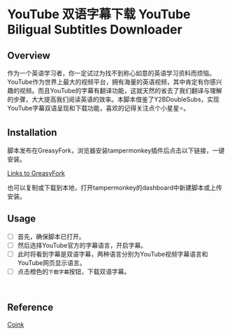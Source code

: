 # YouTube 双语字幕下载  YouTube Biligual Subtitles Downloader

## Overview

作为一个英语学习者，你一定试过为找不到称心如意的英语学习资料而烦恼。YouTube作为世界上最大的视频平台，拥有海量的英语视频，其中肯定有你感兴趣的视频。而且YouTube的字幕有翻译功能，这就天然的省去了我们翻译与理解的步骤，大大提高我们阅读英语的效率。本脚本借鉴了Y2BDoubleSubs，实现YouTube字幕双语呈现和下载功能，喜欢的记得关注点个小星星⭐。

## Installation

脚本发布在GreasyFork，浏览器安装tampermonkey插件后点击以下链接，一键安装。

[Links to GreasyFork](https://greasyfork.org/en/scripts/529162-youtube-%E5%8F%8C%E8%AF%AD%E5%AD%97%E5%B9%95%E4%B8%8B%E8%BD%BD-youtube-biligual-subtitles-downloader)

也可以复制或下载到本地，打开tampermonkey的dashboard中新建脚本或上传安装。

## Usage

* [ ] 首先，确保脚本已打开。
* [ ] 然后选择YouTube官方的字幕语言，开启字幕。
* [ ] 此时将看到字幕是双语字幕，两种语言分别为YouTube视频字幕语言和YouTube网页显示语言。
* [ ] 点击橙色的`下载字幕`​按钮，下载双语字幕。

‍

## Reference

[Coink](https://github.com/CoinkWang/Y2BDoubleSubs)
